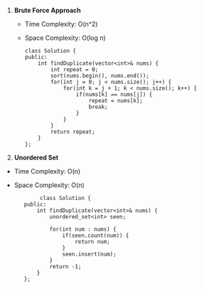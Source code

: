 1. **Brute Force Approach**
   - Time Complexity: O(n^2)
   - Space Complexity: O(log n)


         class Solution {
         public:
             int findDuplicate(vector<int>& nums) {
                 int repeat = 0;
                 sort(nums.begin(), nums.end());
                 for(int j = 0; j < nums.size(); j++) {
                     for(int k = j + 1; k < nums.size(); k++) {
                         if(nums[k] == nums[j]) {
                             repeat = nums[k];
                             break;
                         }
                     }
                 }
                 return repeat;
             }
         };
  
2. **Unordered Set**

- Time Complexity: O(n)
- Space Complexity: O(n)

              class Solution {
         public:
             int findDuplicate(vector<int>& nums) {
                 unordered_set<int> seen;
         
                 for(int num : nums) {
                     if(seen.count(num)) {
                         return num;
                     }
                     seen.insert(num);
                 }
                 return -1;
             }
         };
